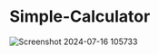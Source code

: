 # Simple-Calculator
![Screenshot 2024-07-16 105733](https://github.com/user-attachments/assets/be224cb6-34e9-4096-a1fe-0f0d7f4d59f1)
